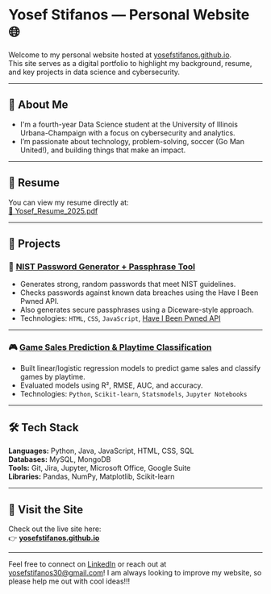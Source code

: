 # Yosef Stifanos — Personal Website 🌐

Welcome to my personal website hosted at [yosefstifanos.github.io](https://yosefstifanos.github.io).  
This site serves as a digital portfolio to highlight my background, resume, and key projects in data science and cybersecurity.

---

## 🧠 About Me

- I'm a fourth-year Data Science student at the University of Illinois Urbana-Champaign with a focus on cybersecurity and analytics.  
- I’m passionate about technology, problem-solving, soccer (Go Man United!), and building things that make an impact.

---

## 📄 Resume

You can view my resume directly at:  
[📎 Yosef_Resume_2025.pdf](https://yosefstifanos.github.io/Yosef_Resume_2025.pdf)

---

## 🔬 Projects

### 🔐 [NIST Password Generator + Passphrase Tool](https://yosefstifanos.github.io/NIST-password.html)
- Generates strong, random passwords that meet NIST guidelines.
- Checks passwords against known data breaches using the Have I Been Pwned API.
- Also generates secure passphrases using a Diceware-style approach.
- Technologies: `HTML`, `CSS`, `JavaScript`, [Have I Been Pwned API](https://haveibeenpwned.com/API/v3#PwnedPasswords)

---

### 🎮 [Game Sales Prediction & Playtime Classification](https://github.com/yosefstifanos/final_project)
- Built linear/logistic regression models to predict game sales and classify games by playtime.
- Evaluated models using R², RMSE, AUC, and accuracy.
- Technologies: `Python`, `Scikit-learn`, `Statsmodels`, `Jupyter Notebooks`

---

## 🛠️ Tech Stack

**Languages:** Python, Java, JavaScript, HTML, CSS, SQL  
**Databases:** MySQL, MongoDB  
**Tools:** Git, Jira, Jupyter, Microsoft Office, Google Suite  
**Libraries:** Pandas, NumPy, Matplotlib, Scikit-learn

---

## 🚀 Visit the Site

Check out the live site here:  
👉 **[yosefstifanos.github.io](https://yosefstifanos.github.io)**

---

Feel free to connect on [LinkedIn](https://www.linkedin.com/in/yosefstifanos) or reach out at yosefstifanos30@gmail.com! I am always looking to improve my website, so please help me out with cool ideas!!!
